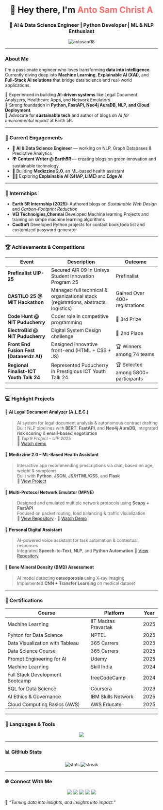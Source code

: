 <h1 align="center">👋 Hey there, I'm <span style="color:#ff6b6b;">Anto Sam Christ A</span></h1>
<h3 align="center">🚀 AI & Data Science Engineer | Python Developer | ML & NLP Enthusiast</h3>

<p align="center">
  <img src="https://komarev.com/ghpvc/?username=antosam18&label=Profile%20Views&color=0e75b6&style=flat" alt="antosam18" />
</p>

---

###  About Me
I'm a passionate engineer who loves transforming **data into intelligence**.  
Currently diving deep into **Machine Learning**, **Explainable AI (XAI)**, and **Full-Stack AI solutions** that bridge data science and real-world applications.  

🔹 Experienced in building **AI-driven systems** like Legal Document Analyzers, Healthcare Apps, and Network Emulators.  
🔹 Strong foundation in **Python, FastAPI, Neo4j AuraDB, NLP, and Cloud Deployment**.  
🔹 Advocate for **sustainable tech** and author of blogs on *AI for environmental impact* at Earth 5R.  

---

### 🔭 Current Engagements
- 🧩 **AI & Data Science Engineer** — working on NLP, Graph Databases & Predictive Analytics  
- 🌍 **Content Writer @ Earth5R** — creating blogs on green innovation and sustainable technology  
- 🧬 Building **Medizzine 2.0**, an ML-based health assistant  
- 🧑‍🏫 Exploring **Explainable AI (SHAP, LIME)** and **Edge AI**

---

### 💼 Internships
- **Earth 5R Internship (2025):** Authored blogs on *Sustainable Web Design* and *Carbon-Footprint Reduction*  
- **VEI Technolgies,Chennai** Developed Machine learning Projects and training on simpe machine learning algorithms 
- **CodSoft** Developed Python projects for contact book,todo list and customized password generator


---

### 🏆 Achievements & Competitions
| Event | Description | Outcome |
|-------|--------------|----------|
| **Prefinalist UIP-25** | Secured AIR 09 In Unisys Student Innovation Program 25 | Prefinalist |
| **CASTILO 25 @ MIT Hackathon** | Managed full technical & organizational stack (registrations, abstracts, logistics) | Gained Over 400+ registrations|
| **Code Hunt @ NIT Puducherry** | Coder role in competitive programming | 🥉 3rd Prize |
| **ElectroBid @ NIT Puducherry** | Digital System Design challenge | 🥈 2nd Place |
| **Front End Fusion Fest (Datanerdz AI)** | Designed innovative front-end (HTML + CSS + JS) | 🏆 Winners among 74 teams |
| **Regional Finalist-ICT Youth Talk 24** | Represented Puducherry in Prestigious ICT Youth Talk 24 | 🏆 Selected among 5800+ participants |

---

### 💻 Highlight Projects
#### 🔹 **AI Legal Document Analyzer (A.L.E.C.)**
> AI system for legal document analysis & autonomous contract drafting  
> Built NLP pipelines with **BERT**, **FastAPI**, and **Neo4j AuraDB**, integrated **risk scoring** & **email-based negotiation**  
> 🏅 *Top 9 Project – UIP 2025*  
 🎥 [Watch demo](https://drive.google.com/file/d/1TSC7G5Ahb2NFgjZEuB3RMg_4R0SyrP9V/view)

#### 🔹 **Medizzine 2.0 – ML-Based Health Assistant**
> Interactive app recommending prescriptions via chat, based on age, weight & symptoms  
> Built with **Python**, **JSON**, **JS/HTML/CSS**, and **Flask**  
🔗 [View Project](https://medizzine.pythonanywhere.com/)

#### 🔹 **Multi-Protocol Network Emulator (MPNE)**
> Designed and emulated multiple network protocols using **Scapy + FastAPI**  
> Focused on packet routing, load balancing & traffic visualization  
🔗 [View Repository](https://github.com/AntoSam18/Multiprotcol-Network-Emulator) · 🎥 [Watch Demo](https://drive.google.com/file/d/1RYjcMthORix1wIY4xgsKobR2rWClVKU4/view)

#### 🔹 **Personal Digital Assistant**
> AI-powered voice assistant for task automation & contextual responses  
> Integrated **Speech-to-Text**, **NLP**, and **Python Automation**
> 🔗 [View Repository](https://github.com/AntoSam18/Personal-Digital-Assitant)

#### 🔹 **Bone Mineral Density (BMD) Assessment**
> AI model detecting **osteoporosis** using X-ray imaging  
> Implemented **CNN + Transfer Learning** on medical dataset

---

### 📜 Certifications
| Course | Platform | Year |
|--------|-----------|------|
| Machine Learning | IIT Madras Pravartak | 2025 |
| Pyhton for Data Science | NPTEL | 2025 |
| Data Visualization with Tableau | 365 Carrers | 2025 |
| Data Science Course | 365 Carrers | 2025 |
| Prompt Engineering for AI | Udemy | 2025 |
| Machine Learning | Skill India  | 2024 |
| Full Stack Development Bootcamp | freeCodeCamp | 2024 |
| SQL for Data Science | Coursera | 2023 |
| AI Ethics & Governance | IBM Skills Network | 2025 |
| Cloud Computing Basics (AWS) | AWS Educate | 2025 |

---

### 🧰 Languages & Tools
<p align="center">
  <img src="https://skillicons.dev/icons?i=python,fastapi,flask,html,css,js,bootstrap,git,github,linux,sqlite,mysql,mongodb,neo4j,tensorflow,pytorch,pandas,sklearn,aws,postman,powerbi" />
</p>

---

### 📊 GitHub Stats
<p align="center">
  <img src="https://github-readme-stats.vercel.app/api?username=antosam18&show_icons=true&theme=tokyonight" alt="stats"/>
  <img src="https://github-readme-streak-stats.herokuapp.com/?user=antosam18&theme=tokyonight" alt="streak"/>
</p>

---

### 🌐 Connect With Me
<p align="center">
  <a href="mailto:antosamchrist18@gmail.com"><img src="https://img.shields.io/badge/Email-D14836?style=for-the-badge&logo=gmail&logoColor=white"/></a>
  <a href="https://www.linkedin.com/in/anto-sam-christ-a-549a75258/"><img src="https://img.shields.io/badge/LinkedIn-0077B5?style=for-the-badge&logo=linkedin&logoColor=white"/></a>
    <a href="https://antosamchrist.netlify.app"><img src="https://img.shields.io/badge/Portfolio-000000?style=for-the-badge&logo=google-chrome&logoColor=white"/></a>
  <a href="https://instagram.com/me_carpediem"><img src="https://img.shields.io/badge/Instagram-E4405F?style=for-the-badge&logo=instagram&logoColor=white"/></a>
  <a href="https://www.youtube.com/@antosam5052"><img src="https://img.shields.io/badge/YouTube-FF0000?style=for-the-badge&logo=youtube&logoColor=white"/></a>

</p>

💬 *“Turning data into insights, and insights into impact.”*
